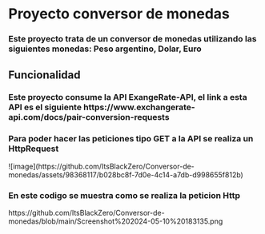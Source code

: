 <h1>Proyecto conversor de monedas</h1> 
<h3>Este proyecto trata de un conversor de monedas utilizando las siguientes monedas: Peso argentino, Dolar, Euro</h3>
<h2>Funcionalidad</h2>
<h3>Este proyecto consume la API ExangeRate-API, el link a esta API es el siguiente https://www.exchangerate-api.com/docs/pair-conversion-requests</h3>
<h3>Para poder hacer las peticiones tipo GET a la API se realiza un HttpRequest</h3>
![image](https://github.com/ItsBlackZero/Conversor-de-monedas/assets/98368117/b028bc8f-7d0e-4c14-a7db-d998655f812b)
<h3>En este codigo se muestra como se realiza la peticion Http</h3>
https://github.com/ItsBlackZero/Conversor-de-monedas/blob/main/Screenshot%202024-05-10%20183135.png

